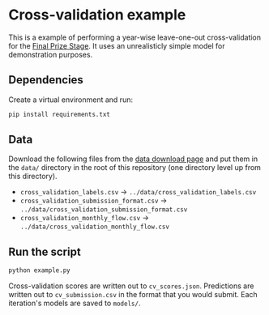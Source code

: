 # Cross-validation example

This is a example of performing a year-wise leave-one-out cross-validation for the [Final Prize Stage](https://www.drivendata.org/competitions/262/reclamation-water-supply-forecast-final/page/871/). It uses an unrealisticly simple model for demonstration purposes.

## Dependencies

Create a virtual environment and run:

```bash
pip install requirements.txt
```

## Data

Download the following files from the [data download page](https://www.drivendata.org/competitions/262/reclamation-water-supply-forecast-final/data/) and put them in the `data/` directory in the root of this repository (one directory level up from this directory).

- `cross_validation_labels.csv` -> `../data/cross_validation_labels.csv`
- `cross_validation_submission_format.csv` -> `../data/cross_validation_submission_format.csv`
- `cross_validation_monthly_flow.csv` -> `../data/cross_validation_monthly_flow.csv`

## Run the script

```bash
python example.py
```

Cross-validation scores are written out to `cv_scores.json`. Predictions are written out to `cv_submission.csv` in the format that you would submit. Each iteration's models are saved to `models/`.
